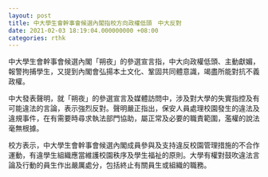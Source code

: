 ```yaml
---
layout: post
title: 中大學生會幹事會候選內閣指校方向政權低頭　中大反對
date: 2021-02-03 18:19:04.000000000 +08:00
categories: rthk
---
```


中大學生會幹事會候選內閣「朔夜」的參選宣言指，中大向政權低頭、主動獻媚，報警拘捕學生，又提到內閣會弘揚本土文化、鞏固共同體意識，竭盡所能對抗不義政權。

中大發表聲明，就「朔夜」的參選宣言及媒體訪問中，涉及對大學的失實指控及有可能違法的言論，表示強烈反對。聲明嚴正指出，保安人員處理校園發生的違法及違規事件，在有需要時尋求執法部門協助，屬正常及必要的職責範圍，濫權的說法毫無根據。

校方表示，中大學生會幹事會候選內閣成員參與及支持違反校園管理措施的不合作運動，有違學生組織應當維護校園秩序及學生福祉的原則。大學有權對鼓吹違法言論及行動的員生作出嚴厲處分，包括終止有關員生或組織的職務。
